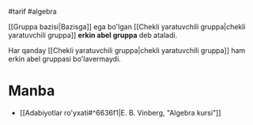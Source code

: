 #tarif 
#algebra 

[[Gruppa bazisi|Bazisga]] ega bo'lgan [[Chekli yaratuvchili gruppa|chekli yaratuvchili gruppa]] **erkin abel gruppa** deb ataladi.

Har qanday [[Chekli yaratuvchili gruppa|chekli yaratuvchili gruppa]] ham erkin abel gruppasi bo'lavermaydi.

# Manba
- [[Adabiyotlar ro'yxati#^6636f1|E. B. Vinberg, "Algebra kursi"]]